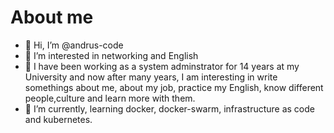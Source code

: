 # About me

- 👋 Hi, I’m @andrus-code
- 👀 I’m interested in networking and English 
- :penguin: I have been working  as a system adminstrator for 14 years  at my University and now after many years, I am interesting 
  in write somethings about me, about my  job, practice my English, know different people,culture and learn more with them.
- 🌱 I’m currently, learning docker, docker-swarm, infrastructure as code and kubernetes.


<!---
andrus-code/andrus-code is a ✨ special ✨ repository because its `README.md` (this file) appears on your GitHub profile.
You can click the Preview link to take a look at your changes.
--->
